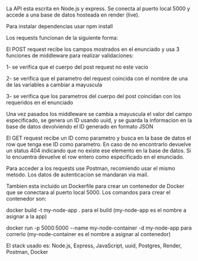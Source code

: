 La API esta escrita en Node.js y express.
Se conecta al puerto local 5000 y accede a una base de datos hosteada en render (live).

Para instalar dependencias usar npm install

Los requests funcionan de la siguiente forma:

El POST request recibe los campos mostrados en el enunciado y usa 3 funciones de middleware para realizar validaciones:

1- se verifica que el cuerpo del post request no este vacio

2- se verifica que el parametro del request coincida con el nombre de una de las variables a cambiar a mayuscula

3- se verifica que los parametros del cuerpo del post coincidan con los requeridos en el enunciado

Una vez pasados los middleware se cambia a mayuscula el valor del campo especificado, se genera un ID usando uuid, y se guarda la informacion en la base
de datos devolviendo el ID generado en formato JSON

El GET request recibe un ID como parametro y busca en la base de datos el row que tenga ese ID como parametro. En caso de no encontrarlo
devuelve un status 404 indicando que no existe ese elemento en la base de datos. Si lo encuentra devuelve el row entero como especificado en el enunciado.

Para acceder a los requests use Postman, recomiendo usar el mismo metodo. Los datos de autenticacion se mandaran via mail.

Tambien esta incluido un Dockerfile para crear un contenedor de Docker que se conectara al puerto local 5000.
Los comandos para crear el contenedor son: 

docker build -t my-node-app . para el build (my-node-app es el nombre a asignar a la app)

docker run -p 5000:5000 --name my-node-container -d my-node-app para correrlo (my-node-container es el nombre a asignar al contenedor)

El stack usado es: Node.js, Express, JavaScript, uuid, Postgres, Render, Postman, Docker
